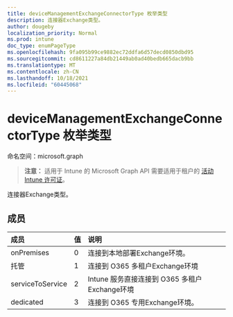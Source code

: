 ```yaml
---
title: deviceManagementExchangeConnectorType 枚举类型
description: 连接器Exchange类型。
author: dougeby
localization_priority: Normal
ms.prod: intune
doc_type: enumPageType
ms.openlocfilehash: 9fa095b99ce9882ec72ddfa6d57decd0850dbd95
ms.sourcegitcommit: cd8611227a84db21449ab0ad40bedb665dacb9bb
ms.translationtype: MT
ms.contentlocale: zh-CN
ms.lasthandoff: 10/18/2021
ms.locfileid: "60445068"
---
```

# <a name="devicemanagementexchangeconnectortype-enum-type"></a>deviceManagementExchangeConnectorType 枚举类型

命名空间：microsoft.graph

> **注意：** 适用于 Intune 的 Microsoft Graph API 需要适用于租户的 [活动 Intune 许可证](https://go.microsoft.com/fwlink/?linkid=839381)。

连接器Exchange类型。

## <a name="members"></a>成员
|成员|值|说明|
|:---|:---|:---|
|onPremises|0|连接到本地部署Exchange环境。|
|托管|1|连接到 O365 多租户Exchange环境|
|serviceToService|2|Intune 服务直接连接到 O365 多租户Exchange环境|
|dedicated|3|连接到 O365 专用Exchange环境。|



